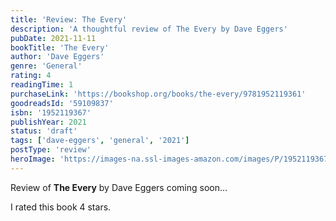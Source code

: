```yaml
---
title: 'Review: The Every'
description: 'A thoughtful review of The Every by Dave Eggers'
pubDate: 2021-11-11
bookTitle: 'The Every'
author: 'Dave Eggers'
genre: 'General'
rating: 4
readingTime: 1
purchaseLink: 'https://bookshop.org/books/the-every/9781952119361'
goodreadsId: '59109837'
isbn: '1952119367'
publishYear: 2021
status: 'draft'
tags: ['dave-eggers', 'general', '2021']
postType: 'review'
heroImage: 'https://images-na.ssl-images-amazon.com/images/P/1952119367.01.L.jpg'
---
```


Review of **The Every** by Dave Eggers coming soon...

I rated this book 4 stars.